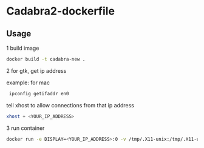 # Cadabra2-dockerfile

## Usage

1 build image

```zsh
docker build -t cadabra-new .
```

2 for gtk, get ip address

example: for mac
```zsh
 ipconfig getifaddr en0
```

tell xhost to allow connections from that ip address
```zsh
xhost + <YOUR_IP_ADDRESS>
```

3 run container

```zsh
docker run -e DISPLAY=<YOUR_IP_ADDRESS>:0 -v /tmp/.X11-unix:/tmp/.X11-unix --name cadabra-new cadabra-image cadabra2-gtk
```